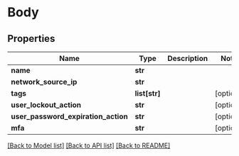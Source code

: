 # Body

## Properties
Name | Type | Description | Notes
------------ | ------------- | ------------- | -------------
**name** | **str** |  | 
**network_source_ip** | **str** |  | 
**tags** | **list[str]** |  | [optional] 
**user_lockout_action** | **str** |  | [optional] 
**user_password_expiration_action** | **str** |  | [optional] 
**mfa** | **str** |  | [optional] 

[[Back to Model list]](../README.md#documentation-for-models) [[Back to API list]](../README.md#documentation-for-api-endpoints) [[Back to README]](../README.md)


